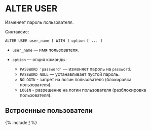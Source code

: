 # ALTER USER

Изменяет пароль пользователя.

Синтаксис:

```yql
ALTER USER user_name [ WITH ] option [ ... ]
```

* `user_name` — имя пользователя.
* `option` — опция команды:

  * `PASSWORD 'password'` — изменяет пароль на `password`.
  * `PASSWORD NULL` — устанавливает пустой пароль.
  * `NOLOGIN` - запрет на логин пользователя (блокировка пользователя).
  * `LOGIN` - разрешение на логин пользователя (разблокировка пользователя).

## Встроенные пользователи

{% include [!](../_includes/initial_groups_and_users.md) %}

